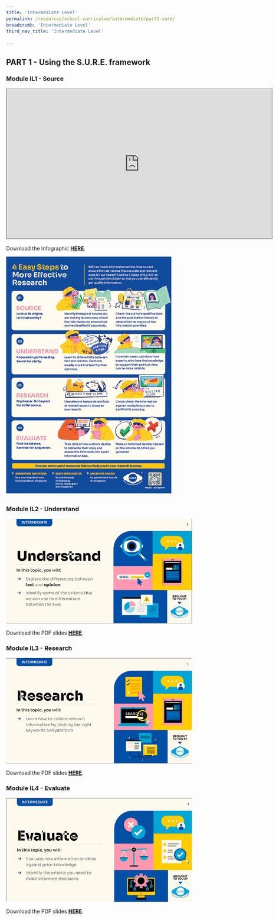 ```yaml
---
title: 'Intermediate Level'
permalink: /resources/school-curriculum/intermediate/part1-sure/
breadcrumb: 'Intermediate Level'
third_nav_title: 'Intermediate Level'

---
```


## PART 1 - Using the S.U.R.E. framework

### Module IL1 - Source

<iframe src=https://nlb.ap.panopto.com/Panopto/Pages/Embed.aspx?id=7c6428a8-aec2-41d7-acde-aff7001f8fd9&autoplay=false&offerviewer=true&showtitle=true&showbrand=true&captions=false&interactivity=all height="405" width="720" style="border: 1px solid #464646;" allowfullscreen allow="autoplay"></iframe>

Download the Infographic [**HERE**](https://go.gov.sg/sure-phase1-inter-info).

![](../images/curriculum-part1-infographic.PNG)

## 

### Module IL2 - Understand

![](../images/curriculum-IL2-intermediate.PNG)

Download the PDF slides **[HERE](https://go.gov.sg/sure-il2-inter-slides)**.



### Module IL3 - Research

![](../images/curriculum-IL3-intermediate.PNG)

Download the PDF slides **[HERE](https://go.gov.sg/sure-il3-inter-slides)**.



### Module IL4 - Evaluate

![](../images/curriculum-IL4-intermediate.PNG)

Download the PDF slides **[HERE](https://go.gov.sg/sure-il4-inter-slides)**.


